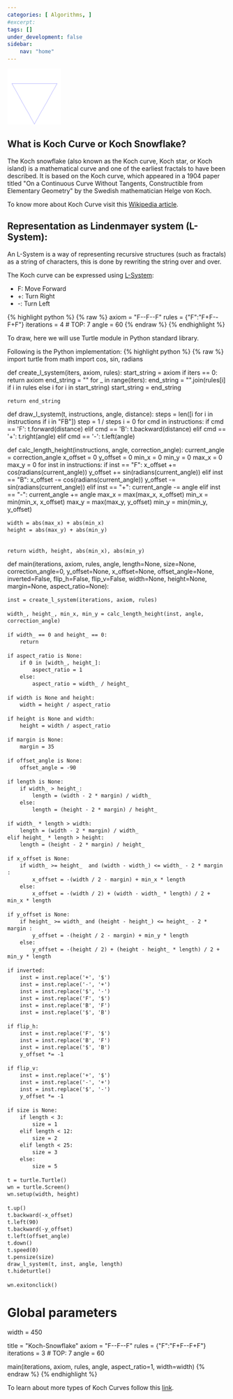 ```yaml
---
categories: [ Algorithms, ]
#excerpt: 
tags: []
under_development: false
sidebar:
    nav: "home"
---
```

<p class="text-center">
<img src="/assets/images/Von_Koch_curve.gif" alt="Koch Curve or Koch Snowflake">
</p>

## What is Koch Curve or Koch Snowflake?
The Koch snowflake (also known as the Koch curve, Koch star, or Koch island) is a mathematical curve and one of the earliest fractals to have been described.  It is based on the Koch curve, which appeared in a 1904 paper titled "On a Continuous Curve Without Tangents, Constructible from Elementary Geometry" by the Swedish mathematician Helge von Koch.

To know more about Koch Curve visit this <a href="https://en.wikipedia.org/wiki/Koch_snowflake">Wikipedia article</a>.

## Representation as Lindenmayer system (L-System):
An L-System is a way of representing recursive structures (such as fractals) as a string of characters, this is done by rewriting the string over and over.

The Koch curve can be expressed using <a href="https://en.wikipedia.org/wiki/L-system">L-System</a>:

* F: Move Forward
* +: Turn Right
* -: Turn Left

{% highlight python %}
{% raw %}
axiom = "F--F--F"
rules = {"F":"F+F--F+F"}
iterations = 4 # TOP: 7
angle = 60
{% endraw %}
{% endhighlight %}

To draw, here we will use Turtle module in Python standard library.

Following is the Python implementation:
{% highlight python %}
{% raw %}
import turtle
from math import cos, sin, radians

def create_l_system(iters, axiom, rules):
    start_string = axiom
    if iters == 0:
        return axiom
    end_string = ""
    for _ in range(iters):
        end_string = "".join(rules[i] if i in rules else i for i in start_string)
        start_string = end_string

    return end_string

def draw_l_system(t, instructions, angle, distance):
    steps = len([i for i in instructions if i in "FB"])
    step = 1 / steps
    i = 0
    for cmd in instructions:
        if cmd == 'F':
            t.forward(distance)
        elif cmd == 'B':
            t.backward(distance)
        elif cmd == '+':
            t.right(angle)
        elif cmd == '-':
            t.left(angle)

def calc_length_height(instructions, angle, correction_angle):
    current_angle = correction_angle
    x_offset = 0
    y_offset = 0
    min_x = 0
    min_y = 0
    max_x = 0
    max_y = 0
    for inst in instructions:
        if inst == "F":
            x_offset += cos(radians(current_angle))
            y_offset += sin(radians(current_angle))
        elif inst == "B":
            x_offset -= cos(radians(current_angle))
            y_offset -= sin(radians(current_angle))
        elif inst == "+":
            current_angle -= angle
        elif inst == "-":
            current_angle += angle
        max_x = max(max_x, x_offset)
        min_x = min(min_x, x_offset)
        max_y = max(max_y, y_offset)
        min_y = min(min_y, y_offset)
    
    width = abs(max_x) + abs(min_x)
    height = abs(max_y) + abs(min_y)


    return width, height, abs(min_x), abs(min_y)

def main(iterations, axiom, rules, angle, length=None, size=None, correction_angle=0,
        y_offset=None, x_offset=None, offset_angle=None, inverted=False, flip_h=False, 
        flip_v=False, width=None, height=None, margin=None, aspect_ratio=None):

    inst = create_l_system(iterations, axiom, rules)

    width_, height_, min_x, min_y = calc_length_height(inst, angle, correction_angle)

    if width_ == 0 and height_ == 0:
        return

    if aspect_ratio is None:
        if 0 in [width_, height_]:
            aspect_ratio = 1
        else:
            aspect_ratio = width_ / height_

    if width is None and height:
        width = height / aspect_ratio

    if height is None and width:
        height = width / aspect_ratio
    
    if margin is None:
        margin = 35

    if offset_angle is None:
        offset_angle = -90

    if length is None:
        if width_ > height_:
            length = (width - 2 * margin) / width_
        else:
            length = (height - 2 * margin) / height_
    
    if width_ * length > width:
        length = (width - 2 * margin) / width_
    elif height_ * length > height:
        length = (height - 2 * margin) / height_
    
    if x_offset is None:
        if width_ >= height_  and (width - width_) <= width_ - 2 * margin :
            x_offset = -(width / 2 - margin) + min_x * length
        else:
            x_offset = -(width / 2) + (width - width_ * length) / 2 + min_x * length
    
    if y_offset is None:
        if height_ >= width_ and (height - height_) <= height_ - 2 * margin :
            y_offset = -(height / 2 - margin) + min_y * length
        else:
            y_offset = -(height / 2) + (height - height_ * length) / 2 + min_y * length

    if inverted:
        inst = inst.replace('+', '$')
        inst = inst.replace('-', '+')
        inst = inst.replace('$', '-')
        inst = inst.replace('F', '$')
        inst = inst.replace('B', 'F')
        inst = inst.replace('$', 'B')
    
    if flip_h:
        inst = inst.replace('F', '$')
        inst = inst.replace('B', 'F')
        inst = inst.replace('$', 'B')
        y_offset *= -1

    if flip_v:
        inst = inst.replace('+', '$')
        inst = inst.replace('-', '+')
        inst = inst.replace('$', '-')
        y_offset *= -1

    if size is None:
        if length < 3:
            size = 1
        elif length < 12:
            size = 2
        elif length < 25:
            size = 3
        else:            
            size = 5

    t = turtle.Turtle()
    wn = turtle.Screen()
    wn.setup(width, height)

    t.up()    
    t.backward(-x_offset)
    t.left(90)
    t.backward(-y_offset)
    t.left(offset_angle)
    t.down()
    t.speed(0)
    t.pensize(size)
    draw_l_system(t, inst, angle, length)
    t.hideturtle()
    
    wn.exitonclick()

# Global parameters

width = 450

title = "Koch-Snowflake" 
axiom = "F--F--F"
rules = {"F":"F+F--F+F"}
iterations = 3 # TOP: 7
angle = 60

main(iterations, axiom, rules, angle, aspect_ratio=1, width=width)
{% endraw %}
{% endhighlight %}

To learn about more types of Koch Curves follow this <a href="https://elc.github.io/posts/plotting-fractals-step-by-step-with-python/">link</a>.